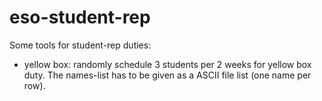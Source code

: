 # eso-student-rep

Some tools for student-rep duties:
* yellow box: randomly schedule 3 students per 2 weeks for yellow box duty. The names-list has to be given as a ASCII file list (one name per row).

 
 

 
